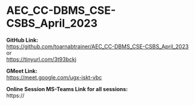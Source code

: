 # AEC_CC-DBMS_CSE-CSBS_April_2023

**GitHub Link:**<br>
https://github.com/toarnabtrainer/AEC_CC-DBMS_CSE-CSBS_April_2023<br>
or<br>
https://tinyurl.com/3t93bckj

**GMeet Link:**<br>
https://meet.google.com/ugx-iskt-vbc

**Online Session MS-Teams Link for all sessions:**<br>
https://
